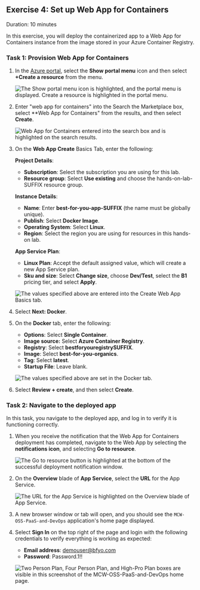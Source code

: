 
## Exercise 4: Set up Web App for Containers

Duration: 10 minutes

In this exercise, you will deploy the containerized app to a Web App for Containers instance from the image stored in your Azure Container Registry.

### Task 1: Provision Web App for Containers

1. In the [Azure portal](https://portal.azure.com/), select the **Show portal menu** icon and then select **+Create a resource** from the menu.

    ![The Show portal menu icon is highlighted, and the portal menu is displayed. Create a resource is highlighted in the portal menu.](media/create-a-resource.png "Create a resource")

2. Enter "web app for containers" into the Search the Marketplace box, select **Web App for Containers" from the results, and then select **Create**.

    ![Web App for Containers entered into the search box and is highlighted on the search results.](media/create-web-app-for-containers-resource.png "Web App for Containers")

3. On the **Web App Create** Basics Tab, enter the following:

    **Project Details**:

    - **Subscription**: Select the subscription you are using for this lab.
    - **Resource group**: Select **Use existing** and choose the hands-on-lab-SUFFIX resource group.

    **Instance Details**:

    - **Name**: Enter **best-for-you-app-SUFFIX** (the name must be globally unique).
    - **Publish**: Select **Docker Image**.
    - **Operating System**: Select **Linux**.
    - **Region**: Select the region you are using for resources in this hands-on lab.

    **App Service Plan**:

    - **Linux Plan**: Accept the default assigned value, which will create a new App Service plan.
    - **Sku and size**: Select **Change size**, choose **Dev/Test**, select the **B1** pricing tier, and select **Apply**.

    ![The values specified above are entered into the Create Web App Basics tab.](media/web-app-for-containers-basics-tab.png "Create Web App")

4. Select **Next: Docker**.

5. On the **Docker** tab, enter the following:

     - **Options**: Select **Single Container**.
     - **Image source:** Select **Azure Container Registry**.
     - **Registry**: Select **bestforyouregistrySUFFIX**.
     - **Image**: Select **best-for-you-organics**.
     - **Tag**: Select **latest**.
     - **Startup File**: Leave blank.

    ![The values specified above are set in the Docker tab.](media/web-app-for-containers-docker-tab.png "Create Web App")

6. Select **Review + create**, and then select **Create**.

### Task 2: Navigate to the deployed app

In this task, you navigate to the deployed app, and log in to verify it is functioning correctly.

1. When you receive the notification that the Web App for Containers deployment has completed, navigate to the Web App by selecting the **notifications icon**, and selecting **Go to resource**.

    ![The Go to resource button is highlighted at the bottom of the successful deployment notification window.](media/azure-go-to-resource.png "Notifications window")

2. On the **Overview** blade of **App Service**, select the **URL** for the App Service.

    ![The URL for the App Service is highlighted on the Overview blade of App Service.](media/app-service-url.png "App Service blade")

3. A new browser window or tab will open, and you should see the `MCW-OSS-PaaS-and-DevOps` application's home page displayed.

4. Select **Sign In** on the top right of the page and login with the following credentials to verify everything is working as expected:

    - **Email address**: <demouser@bfyo.com>
    - **Password**: Password.1!!

    ![Two Person Plan, Four Person Plan, and High-Pro Plan boxes are visible in this screenshot of the MCW-OSS-PaaS-and-DevOps home page.](media/bfyo-web-login.png "Sign in to the MCW-OSS-PaaS-and-DevOps home page")
